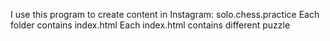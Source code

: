 I use this program to create content in Instagram: solo.chess.practice
Each folder contains index.html
Each index.html contains different puzzle